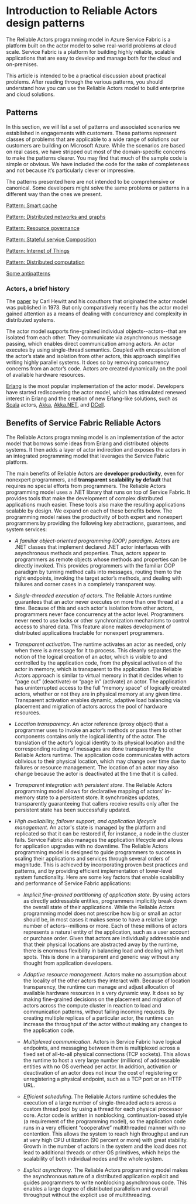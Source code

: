 ﻿<properties
   pageTitle="Reliable Actors patterns and antipatterns | Microsoft Azure"
   description="Provides an overview of the actor programming model, design patterns that work well with Service Fabric Reliable Actors, and some antipatterns to avoid."
   services="service-fabric"
   documentationCenter=".net"
   authors="vturecek"
   manager="timlt"
   editor=""/>

<tags
   ms.service="service-fabric"
   ms.devlang="dotnet"
   ms.topic="article"
   ms.tgt_pltfrm="NA"
   ms.workload="NA"
   ms.date="08/11/2015"
   ms.author="vturecek"/>

# Introduction to Reliable Actors design patterns

The Reliable Actors programming model in Azure Service Fabric is a platform built on the actor model to solve real-world problems at cloud scale. Service Fabric is a platform for building highly reliable, scalable applications that are easy to develop and manage both for the cloud and on-premises.

This article is intended to be a practical discussion about practical problems. After reading through the various patterns, you should understand how you can use the Reliable Actors model to build enterprise and cloud solutions.

## Patterns

In this section, we will list a set of patterns and associated scenarios we established in engagements with customers.
These patterns represent classes of problems that are applicable to a wide range of solutions our customers are building on Microsoft Azure. While the scenarios are based on real cases, we have stripped out most of the domain-specific concerns to make the patterns clearer. You may find that much of the sample code is simple or obvious. We have included the code for the sake of completeness and not because it’s particularly clever or impressive.

The patterns presented here are not intended to be comprehensive or canonical. Some developers might solve the same problems or patterns in a different way than the ones we present.

[Pattern: Smart cache](service-fabric-reliable-actors-pattern-smart-cache.md)

[Pattern: Distributed networks and graphs](service-fabric-reliable-actors-pattern-distributed-networks-and-graphs.md)

[Pattern: Resource governance](service-fabric-reliable-actors-pattern-resource-governance.md)

[Pattern: Stateful service Composition](service-fabric-reliable-actors-pattern-stateful-service-composition.md)

[Pattern: Internet of Things](service-fabric-reliable-actors-pattern-internet-of-things.md)

[Pattern: Distributed computation](service-fabric-reliable-actors-pattern-distributed-computation.md)

[Some antipatterns](service-fabric-reliable-actors-anti-patterns.md)

### Actors, a brief history

The [paper](http://dl.acm.org/citation.cfm?id=1624804) by Carl Hewitt and his coauthors that originated the actor model was published in 1973. But only comparatively recently has the actor model gained attention as a means of dealing with concurrency and complexity in distributed systems.

The actor model supports fine-grained individual objects--actors--that are isolated from each other. They communicate via asynchronous message passing, which enables direct communication among actors. An actor executes by using single-thread semantics. Coupled with encapsulation of the actor’s state and isolation from other actors, this approach simplifies writing highly parallel systems. It does so by removing concurrency concerns from an actor’s code. Actors are created dynamically on the pool of available hardware resources.

[Erlang](http://www.erlang.org/)  is the most popular implementation of the actor model. Developers have started rediscovering the actor model, which has stimulated renewed interest in Erlang and the creation of new Erlang-like solutions, such as [Scala](http://www.scala-lang.org/) actors, [Akka](http://akka.io), [Akka.NET](http://getakka.net/), and [DCell](http://research.microsoft.com/pubs/75988/dcell.pdf).

## Benefits of Service Fabric Reliable Actors

The Reliable Actors programming model is an implementation of the actor model that borrows some ideas from Erlang and distributed objects systems. It then adds a layer of actor indirection and exposes the actors in an integrated programming model that leverages the Service Fabric platform.

The main benefits of Reliable Actors are **developer productivity**, even for nonexpert programmers, and **transparent scalability by default** that requires no special efforts from programmers. The Reliable Actors programming model uses a .NET library that runs on top of Service Fabric. It provides tools that make the development of complex distributed applications much easier. These tools also make the resulting applications scalable by design. We expand on each of these benefits below.
The programming model raises the productivity of both expert and nonexpert programmers by providing the following key abstractions, guarantees, and system services:

* *A familiar object-oriented programming (OOP) paradigm*. Actors are .NET classes that implement declared .NET actor interfaces with asynchronous methods and properties. Thus, actors appear to programmers as remote objects whose methods and properties can be directly invoked. This provides programmers with the familiar OOP paradigm by turning method calls into messages, routing them to the right endpoints, invoking the target actor’s methods, and dealing with failures and corner cases in a completely transparent way.

* *Single-threaded execution of actors*. The Reliable Actors runtime guarantees that an actor never executes on more than one thread at a time. Because of this and each actor's isolation from other actors, programmers never face concurrency at the actor level. Programmers never need to use locks or other synchronization mechanisms to control access to shared data. This feature alone makes development of distributed applications tractable for nonexpert programmers.

* *Transparent activation*. The runtime activates an actor as needed, only when there is a message for it to process. This cleanly separates the notion of the logical creation of an actor, which is visible to and controlled by the application code, from the physical activation of the actor in memory, which is transparent to the application. The Reliable Actors approach is similar to virtual memory in that it decides when to “page out” (deactivate) or “page in” (activate) an actor. The application has uninterrupted access to the full “memory space” of logically created actors, whether or not they are in physical memory at any given time. Transparent activation enables dynamic, adaptive load balancing via placement and migration of actors across the pool of hardware resources.

* *Location transparency*. An actor reference (proxy object) that a programmer uses to invoke an actor’s methods or pass them to other components contains only the logical identity of the actor. The translation of the actor’s logical identity to its physical location and the corresponding routing of messages are done transparently by the Reliable Actors runtime. The application code communicates with actors oblivious to their physical location, which may change over time due to failures or resource management. The location of an actor may also change because the actor is deactivated at the time that it is called.

* *Transparent integration with persistent store*. The Reliable Actors programming model allows for declarative mapping of actors’ in-memory state to a persistent store. It synchronizes updates, transparently guaranteeing that callers receive results only after the persistent state has been successfully updated.

* *High availability, failover support, and application lifecycle management*. An actor's state is managed by the platform and replicated so that it can be restored if, for instance, a node in the cluster fails. Service Fabric also manages the application lifecycle and allows for application upgrades with no downtime. The Reliable Actors programming model is designed to guide programmers to success in scaling their applications and services through several orders of magnitude. This is achieved by incorporating proven best practices and patterns, and by providing efficient implementation of lower-level system functionality. Here are some key factors that enable scalability and performance of Service Fabric applications:

  * *Implicit fine-grained partitioning of application state*. By using actors as directly addressable entities, programmers implicitly break down the overall state of their applications. While the Reliable Actors programming model does not prescribe how big or small an actor should be, in most cases it makes sense to have a relative large number of actors--millions or more. Each of these millions of actors represents a natural entity of the application, such as a user account or purchase order. Given that actors are individually addressable and that their physical locations are abstracted away by the runtime, there is enormous flexibility in balancing load and dealing with hot spots. This is done in a transparent and generic way without any thought from application developers.

  * *Adaptive resource management*. Actors make no assumption about the locality of the other actors they interact with. Because of location transparency, the runtime can manage and adjust allocation of available hardware resources in a very dynamic way. It does so by making fine-grained decisions on the placement and migration of actors across the compute cluster in reaction to load and communication patterns, without failing incoming requests. By creating multiple replicas of a particular actor, the runtime can increase the throughput of the actor without making any changes to the application code.

  * *Multiplexed communication*. Actors in Service Fabric have logical endpoints, and messaging between them is multiplexed across a fixed set of all-to-all physical connections (TCP sockets). This allows the runtime to host a very large number (millions) of addressable entities with no OS overhead per actor. In addition, activation or deactivation of an actor does not incur the cost of registering or unregistering a physical endpoint, such as a TCP port or an HTTP URL.

  * *Efficient scheduling*. The Reliable Actors runtime schedules the execution of a large number of single-threaded actors across a custom thread pool by using a thread for each physical processor core. Actor code is written in nonblocking, continuation-based style (a requirement of the programming model), so the application code runs in a very efficient “cooperative” multithreaded manner with no contention. This allows the system to reach high throughput and run at very high CPU utilization (90 percent or more) with great stability. Growth in the number of actors in the system and the load does not lead to additional threads or other OS primitives, which helps the scalability of both individual nodes and the whole system.

  * *Explicit asynchrony*. The Reliable Actors programming model makes the asynchronous nature of a distributed application explicit and guides programmers to write nonblocking asynchronous code. This enables a large degree of distributed parallelism and overall throughput without the explicit use of multithreading.
